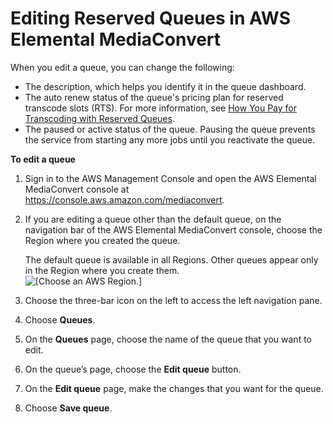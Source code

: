 # Editing Reserved Queues in AWS Elemental MediaConvert<a name="editing-reserved-queues"></a>

When you edit a queue, you can change the following:
+ The description, which helps you identify it in the queue dashboard\.
+ The auto renew status of the queue's pricing plan for reserved transcode slots \(RTS\)\. For more information, see [How You Pay for Transcoding with Reserved Queues](about-reserved-queues.md#how-you-pay-for-reserved-queues)\.
+ The paused or active status of the queue\. Pausing the queue prevents the service from starting any more jobs until you reactivate the queue\.

**To edit a queue**

1. Sign in to the AWS Management Console and open the AWS Elemental MediaConvert console at [https://console\.aws\.amazon\.com/mediaconvert](https://console.aws.amazon.com/mediaconvert)\.

1. If you are editing a queue other than the default queue, on the navigation bar of the AWS Elemental MediaConvert console, choose the Region where you created the queue\.

   The default queue is available in all Regions\. Other queues appear only in the Region where you create them\.  
![\[Choose an AWS Region.\]](http://docs.aws.amazon.com/mediaconvert/latest/ug/images/regions-list.png)

1. Choose the three\-bar icon on the left to access the left navigation pane\.

1. Choose **Queues**\.

1. On the **Queues** page, choose the name of the queue that you want to edit\.

1. On the queue’s page, choose the **Edit queue** button\.

1. On the **Edit queue** page, make the changes that you want for the queue\.

1. Choose **Save queue**\.